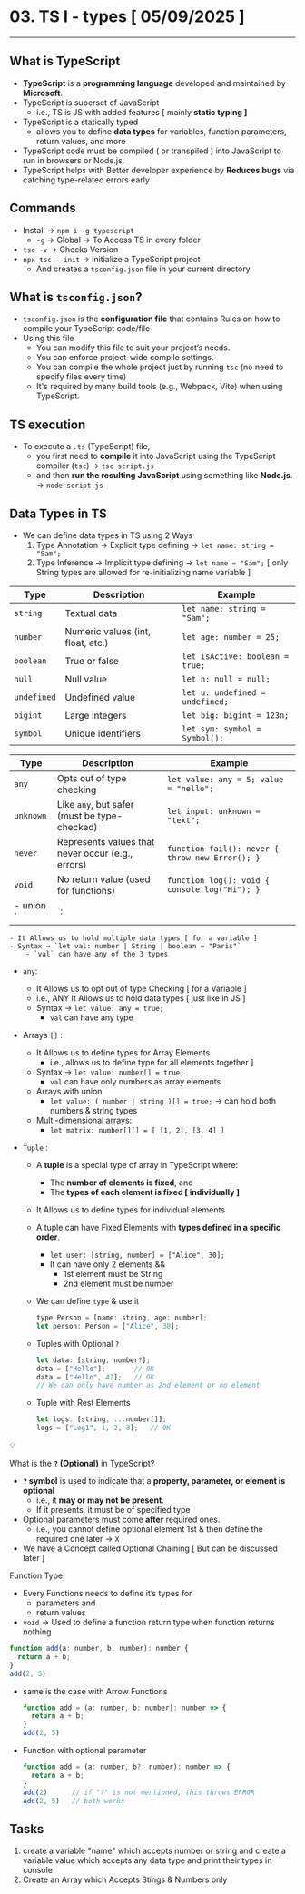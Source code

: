 # 03. TS I - types [ 05/09/2025 ]

---

## What is TypeScript

- **TypeScript** is a **programming language** developed and maintained by **Microsoft**.
- TypeScript  is superset of JavaScript
    - i.e., TS is JS with added features [ mainly **static typing ]**
- TypeScript is a statically typed
    - allows you to define **data types** for variables, function parameters, return values, and more
- TypeScript code must be compiled ( or transpiled ) into JavaScript to run in browsers or Node.js.
- TypeScript helps with Better developer experience by **Reduces bugs** via catching type-related errors early

## Commands

- Install → `npm i -g typescript`
    - `-g` → Global → To Access TS in every folder
- `tsc -v` → Checks Version
- `npx tsc --init` → initialize a TypeScript project
    - And creates a `tsconfig.json` file in your current directory

## What is `tsconfig.json`?

- `tsconfig.json` is the **configuration file** that contains Rules on how to compile your TypeScript code/file
- Using this file
    - You can modify this file to suit your project’s needs.
    - You can enforce project-wide compile settings.
    - You can compile the whole project just by running `tsc` (no need to specify files every time)
    - It's required by many build tools (e.g., Webpack, Vite) when using TypeScript.

## TS execution

- To execute a `.ts` (TypeScript) file,
    - you first need to **compile** it into JavaScript using the TypeScript compiler (`tsc`) →  `tsc script.js`
    - and then **run the resulting JavaScript** using something like **Node.js**. → `node script.js`

## Data Types in TS

- We can define data types in TS using 2 Ways
    1. Type Annotation → Explicit type defining → `let name: string = "Sam";`
    2. Type Inference → Implicit type defining → `let name = "Sam";` [ only String types are allowed for re-initializing name variable ]

| Type | Description | Example |
| --- | --- | --- |
| `string` | Textual data | `let name: string = "Sam";` |
| `number` | Numeric values (int, float, etc.) | `let age: number = 25;` |
| `boolean` | True or false | `let isActive: boolean = true;` |
| `null` | Null value | `let n: null = null;` |
| `undefined` | Undefined value | `let u: undefined = undefined;` |
| `bigint` | Large integers | `let big: bigint = 123n;` |
| `symbol` | Unique identifiers | `let sym: symbol = Symbol();` |

| Type | Description | Example |
| --- | --- | --- |
| `any` | Opts out of type checking | `let value: any = 5; value = "hello";` |
| `unknown` | Like `any`, but safer (must be type-checked) | `let input: unknown = "text";` |
| `never` | Represents values that never occur (e.g., errors) | `function fail(): never { throw new Error(); }` |
| `void` | No return value (used for functions) | `function log(): void { console.log("Hi"); }` |
- union `|`:
    - It Allows us to hold multiple data types [ for a variable ]
    - Syntax → `let val: number | String | boolean = "Paris"`
        - `val` can have any of the 3 types

- `any`:
    - It Allows us to opt out of type Checking [ for a Variable ]
    - i.e., ANY It Allows us to hold data types [ just like in JS ]
    - Syntax → `let value: any = true;`
        - `val` can have any type

- Arrays `[]` :
    - It Allows us to define types for Array Elements
        - i.e., allows us to define type for all elements together ]
    - Syntax → `let value: number[] = true;`
        - `val` can have only numbers as array elements
    - Arrays with union
        - `let value: ( number | string )[] = true;` → can hold both numbers & string types
    - Multi-dimensional arrays:
        - `let matrix: number[][] = [ [1, 2], [3, 4] ]`

- `Tuple` :
    - A **tuple** is a special type of array in TypeScript where:
        - The **number of elements is fixed**, and
        - The **types of each element is fixed [ individually ]**
    - It Allows us to define types for individual elements
    - A tuple can have Fixed Elements with **types defined in a specific order**.
        - `let user: [string, number] = ["Alice", 30];`
        - It can have only 2 elements &&
            - 1st element must be String
            - 2nd element must be number
    - We can define `type` & use it
        
        ```jsx
        type Person = [name: string, age: number];
        let person: Person = ["Alice", 30];
        ```
        
    - Tuples with Optional `?`
        
        ```jsx
        let data: [string, number?];
        data = ["Hello"];       // OK
        data = ["Hello", 42];   // OK
        // We can only have number as 2nd element or no element
        ```
        
    - Tuple with Rest Elements
        
        ```jsx
        let logs: [string, ...number[]];
        logs = ["Log1", 1, 2, 3];   // OK
        ```
        

<aside>
💡

What is the **`?` (Optional)** in TypeScript?

- **`?` symbol** is used to indicate that a **property, parameter, or element is optional**
    - i.e., it **may or may not be present**.
    - If it presents, it must be of specified type
- Optional parameters must come **after** required ones.
    - i.e., you cannot define optional element 1st & then define the required one later → `X`
- We have a Concept called Optional Chaining [ But can be discussed later ]
</aside>

Function Type:

- Every Functions needs to define it’s types for
    - parameters and
    - return values
- `void` → Used to define a function return type when function returns nothing

```jsx
function add(a: number, b: number): number {
  return a + b;
}
add(2, 5)
```

- same is the case with Arrow Functions
    
    ```jsx
    function add = (a: number, b: number): number => {
      return a + b;
    }
    add(2, 5)
    ```
    
- Function with optional parameter
    
    ```jsx
    function add = (a: number, b?: number): number => {
      return a + b;
    }
    add(2)      // if "?" is not mentioned, this throws ERROR
    add(2, 5)   // both works
    ```
    

## Tasks

1. create a variable "name" which accepts number or
string and create a variable value which accepts any data
type and print their types in console
2. Create an Array which Accepts Stings & Numbers only